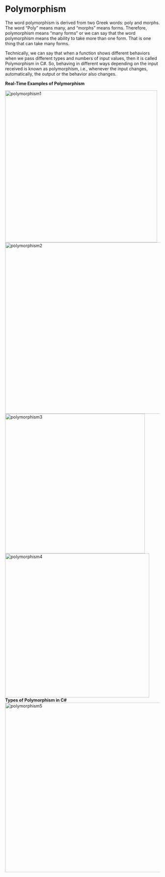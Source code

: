 # Polymorphism

The word polymorphism is derived from two Greek words: poly and morphs. The word “Poly” means many, and “morphs” means forms. Therefore, polymorphism means “many forms” or we can say that the word polymorphism means the ability to take more than one form. That is one thing that can take many forms.

Technically, we can say that when a function shows different behaviors when we pass different types and numbers of input values, then it is called Polymorphism in C#. So, behaving in different ways depending on the input received is known as polymorphism, i.e., whenever the input changes, automatically, the output or the behavior also changes.

<b>Real-Time Examples of Polymorphism</b><br>

<img width="495" alt="polymorphism1" src="https://github.com/Muhammad-Ohee/Polymorphism/assets/87231565/c91e9840-95d4-4a5b-acda-5e9da0612a58">
<br>
<img width="558" alt="polymorphism2" src="https://github.com/Muhammad-Ohee/Polymorphism/assets/87231565/cff4371c-ff40-49c0-a754-3ec218d54119">
<br>
<img width="455" alt="polymorphism3" src="https://github.com/Muhammad-Ohee/Polymorphism/assets/87231565/85e440c3-9843-4d0a-9414-5ce8689980cd">
<br>
<img width="469" alt="polymorphism4" src="https://github.com/Muhammad-Ohee/Polymorphism/assets/87231565/355108f2-2482-44f7-bea6-3eeeb6752ebf">
<br>
<b>Types of Polymorphism in C#</b><br>

<img width="552" alt="polymorphism5" src="https://github.com/Muhammad-Ohee/Polymorphism/assets/87231565/0c8be29c-6814-46d5-8892-79c45c41567f">
<br>
